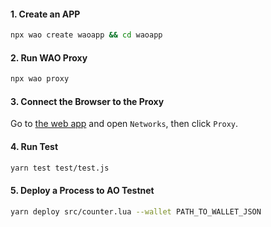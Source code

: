#### 1. Create an APP

```bash
npx wao create waoapp && cd waoapp
```

#### 2. Run WAO Proxy

```bash
npx wao proxy
```

#### 3. Connect the Browser to the Proxy

Go to [the web app](https://preview.wao.eco) and open `Networks`, then click `Proxy`.

#### 4. Run Test

```bash
yarn test test/test.js
```

#### 5. Deploy a Process to AO Testnet

```bash
yarn deploy src/counter.lua --wallet PATH_TO_WALLET_JSON
```
